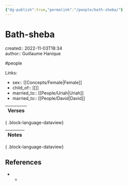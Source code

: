```yaml
---
{"dg-publish":true,"permalink":"/people/bath-sheba/"}
---
```



# Bath-sheba

created:: 2022-11-03T18:34  
author:: Guillaume Hanique

#people

Links:

- sex:: [[Concepts/Female\|Female]]
- child_of:: [[]]
- married_to:: [[People/Uriah\|Uriah]]
- married_to:: [[People/David\|David]]

| Verses |
| ------ |

{ .block-language-dataview}

| Notes |
| ----- |

{ .block-language-dataview}

## References

- -
